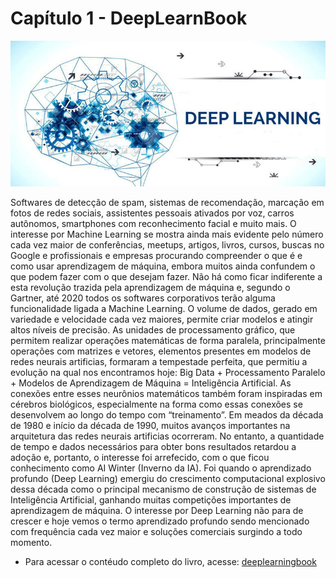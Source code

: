 # Capítulo 1 - DeepLearnBook

![](../cap-1.jpg)

Softwares de detecção de spam, sistemas de recomendação, marcação em fotos de redes sociais, assistentes pessoais ativados por voz, carros autônomos, smartphones com reconhecimento facial e muito mais. 
O interesse por Machine Learning se mostra ainda mais evidente pelo número cada vez maior de conferências, meetups, artigos, livros, cursos, buscas no Google e profissionais e empresas procurando compreender o que é e como usar aprendizagem de máquina, embora muitos ainda confundem o que podem fazer com o que desejam fazer. 
Não há como ficar indiferente a esta revolução trazida pela aprendizagem de máquina e, segundo o Gartner, até 2020 todos os softwares corporativos terão alguma funcionalidade ligada a Machine Learning. 
O volume de dados, gerado em variedade e velocidade cada vez maiores, permite criar modelos e atingir altos níveis de precisão. 
As unidades de processamento gráfico, que permitem realizar operações matemáticas de forma paralela, principalmente operações com matrizes e vetores, elementos presentes em modelos de redes neurais artificias, formaram a tempestade perfeita, que permitiu a evolução na qual nos encontramos hoje: Big Data + Processamento Paralelo + Modelos de Aprendizagem de Máquina = Inteligência Artificial. 
As conexões entre esses neurônios matemáticos também foram inspiradas em cérebros biológicos, especialmente na forma como essas conexões se desenvolvem ao longo do tempo com “treinamento”. 
Em meados da década de 1980 e início da década de 1990, muitos avanços importantes na arquitetura das redes neurais artificias ocorreram. 
No entanto, a quantidade de tempo e dados necessários para obter bons resultados retardou a adoção e, portanto, o interesse foi arrefecido, com o que ficou conhecimento como AI Winter (Inverno da IA). 
Foi quando o aprendizado profundo (Deep Learning) emergiu do crescimento computacional explosivo dessa década como o principal mecanismo de construção de sistemas de Inteligência Artificial, ganhando muitas competições importantes de aprendizagem de máquina. 
O interesse por Deep Learning não para de crescer e hoje vemos o termo aprendizado profundo sendo mencionado com frequência cada vez maior e soluções comerciais surgindo a todo momento.

- Para acessar o contéudo completo do livro, acesse: [deeplearningbook](https://www.deeplearningbook.com.br/)